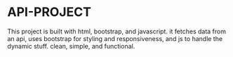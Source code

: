 # API-PROJECT
This project is built with html, bootstrap, and javascript. it fetches data from an api, uses bootstrap for styling and responsiveness, and js to handle the dynamic stuff. clean, simple, and functional.
